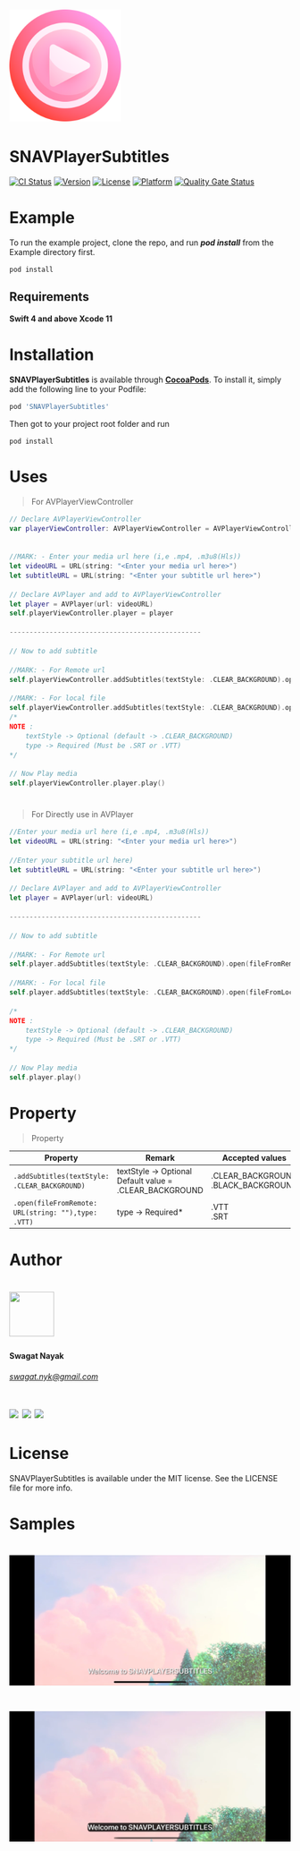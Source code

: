 
<h1>
    <img src="https://github.com/swagatnayak/SNAVPlayerSubtitles/blob/master/RefFiles/play.png?raw=true" width="200" height="200" />
</h1>

# SNAVPlayerSubtitles

[![CI Status](https://img.shields.io/travis/swagatnayak/SNAVPlayerSubtitles.svg?style=flat)](https://travis-ci.org/swagatnayak/SNAVPlayerSubtitles)
 [![Version](https://img.shields.io/cocoapods/v/SNAVPlayerSubtitles.svg?style=flat)](https://cocoapods.org/pods/SNAVPlayerSubtitles)
 [![License](https://img.shields.io/cocoapods/l/SNAVPlayerSubtitles.svg?style=flat)](https://cocoapods.org/pods/SNAVPlayerSubtitles)
 [![Platform](https://img.shields.io/cocoapods/p/SNAVPlayerSubtitles.svg?style=flat)](https://cocoapods.org/pods/SNAVPlayerSubtitles)
 [![Quality Gate Status](https://sonarcloud.io/api/project_badges/measure?project=swagatnayak_SNAVPlayerSubtitles&metric=alert_status)](https://sonarcloud.io/dashboard?id=swagatnayak_SNAVPlayerSubtitles)


# Example

To run the example project, clone the repo, and run ***pod install*** from the Example directory first.

```shell
pod install
```

## Requirements

**Swift 4 and above
Xcode 11**

# Installation

**SNAVPlayerSubtitles** is available through **[CocoaPods](https://cocoapods.org/pods/SNAVPlayerSubtitles)**. To install
it, simply add the following line to your Podfile:

```ruby
pod 'SNAVPlayerSubtitles'
```

Then got to your project root folder and run

```shell
pod install
```

# Uses

> For AVPlayerViewController

```swift
// Declare AVPlayerViewController
var playerViewController: AVPlayerViewController = AVPlayerViewController()


//MARK: - Enter your media url here (i,e .mp4, .m3u8(Hls))
let videoURL = URL(string: "<Enter your media url here>")
let subtitleURL = URL(string: "<Enter your subtitle url here>")

// Declare AVPlayer and add to AVPlayerViewController
let player = AVPlayer(url: videoURL)
self.playerViewController.player = player

------------------------------------------------

// Now to add subtitle

//MARK: - For Remote url
self.playerViewController.addSubtitles(textStyle: .CLEAR_BACKGROUND).open(fileFromRemote: subtitleURL,type: .VTT)

//MARK: - For local file
self.playerViewController.addSubtitles(textStyle: .CLEAR_BACKGROUND).open(fileFromLocal: "",type: .VTT)
/*
NOTE : 
    textStyle -> Optional (default -> .CLEAR_BACKGROUND)
    type -> Required (Must be .SRT or .VTT)
*/

// Now Play media
self.playerViewController.player.play()

```


#

>For Directly use in AVPlayer


```swift
//Enter your media url here (i,e .mp4, .m3u8(Hls))
let videoURL = URL(string: "<Enter your media url here>")

//Enter your subtitle url here)
let subtitleURL = URL(string: "<Enter your subtitle url here>")

// Declare AVPlayer and add to AVPlayerViewController
let player = AVPlayer(url: videoURL)

------------------------------------------------

// Now to add subtitle

//MARK: - For Remote url
self.player.addSubtitles(textStyle: .CLEAR_BACKGROUND).open(fileFromRemote: subtitleURL,type: .VTT)

//MARK: - For local file
self.player.addSubtitles(textStyle: .CLEAR_BACKGROUND).open(fileFromLocal: "",type: .VTT)

/*
NOTE : 
    textStyle -> Optional (default -> .CLEAR_BACKGROUND)
    type -> Required (Must be .SRT or .VTT)
*/

// Now Play media
self.player.play()

```
# Property

>Property

|Property|Remark|Accepted values|
|---|---|---|
| ``` .addSubtitles(textStyle: .CLEAR_BACKGROUND) ```|textStyle -> Optional<br/>Default value = .CLEAR_BACKGROUND|.CLEAR_BACKGROUND <br/> .BLACK_BACKGROUND|
|``` .open(fileFromRemote: URL(string: ""),type: .VTT) ```|type  ->  Required*|.VTT <br/> .SRT|


# Author

<h1>
 <img src="https://avatars.githubusercontent.com/u/36082457?s=400&u=a84a6c07d1922a6edd85541b94fc5cfc0a0ac892&v=4" width="80" height="80"  />
</h1>

#### Swagat Nayak
###### swagat.nyk@gmail.com

<h1>
<a href="https://www.linkedin.com/in/swagat-nayak-21097a141"><img src="https://img.icons8.com/fluent/50/000000/linkedin.png"/></a>
<a href="https://twitter.com/SwagatN16141870"><img src="https://img.icons8.com/fluent/48/000000/twitter.png"/></a>
<a href="https://github.com/swagatnayak"><img src="https://img.icons8.com/fluent/48/000000/github.png"/></a>
</h1>

# License

SNAVPlayerSubtitles is available under the MIT license. See the LICENSE file for more info.

# Samples

 <h1>
 <img src="https://github.com/swagatnayak/SNAVPlayerSubtitles/blob/master/RefFiles/Screenshot1.png?raw=true" />
 </h1>

 <h1>
 <img src="https://github.com/swagatnayak/SNAVPlayerSubtitles/blob/master/RefFiles/Screenshot2.png?raw=true"  />
 </h1>
